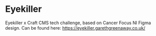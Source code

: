 # Eyekiller
Eyekiller x Craft CMS tech challenge, based on Cancer Focus NI Figma design.
Can be found here: https://eyekiller.garethgreenaway.co.uk/
